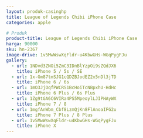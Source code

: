 ```yaml
---
layout: produk-casinghp
title: League of Legends Chibi iPhone Case
categories: apple

# Produk
product-title: League of Legends Chibi iPhone Case
harga: 90000
sku: hn-2367
image-drive: 1v5MwWswXqFldr-u4KbwGHs-WGqPygFJu
gallery:
  - url: 1NDvd3ZNOi5ZmC3IDnBlYzpOi9sZQdJX6
    title: iPhone 5 / 5s / SE
  - url: 1x-Gm87tmSJG1cQDZBJodEZ2x5nDl3jTD
    title: iPhone 6 / 6s
  - url: 1mO3JjOqfPWCRS1BcHoiTcNBpxhU-HdHc
    title: iPhone 6 Plus / 6s Plus
  - url: 1Zg9tGA6C6VIRa4PS5MpeoylLJIPHAyWX
    title: iPhone 7 / 8
  - url: 1mgfAnWbm_Cbf8LzmQjKn8FlAnoaIFG2u
    title: iPhone 7 Plus / 8 Plus
  - url: 1v5MwWswXqFldr-u4KbwGHs-WGqPygFJu
    title: iPhone X
---
```

